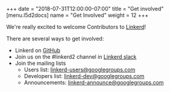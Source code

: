 +++
date = "2018-07-31T12:00:00-07:00"
title = "Get involved"
[menu.l5d2docs]
  name = "Get Involved"
  weight = 12
+++

We're really excited to welcome Contributors to [Linkerd](https://github.com/linkerd/linkerd2)!

There are several ways to get involved:

- Linkerd on [GitHub](https://github.com/linkerd/linkerd2)
- Join us on the #linkerd2 channel in [Linkerd slack](https://slack.linkerd.io/)
- Join the mailing lists
  - Users list: [linkerd-users@googlegroups.com](https://groups.google.com/forum/#!forum/linkerd-users)
  - Developers list: [linkerd-dev@googlegroups.com](https://groups.google.com/forum/#!forum/linkerd-dev)
  - Announcements: [linkerd-announce@googlegroups.com](https://groups.google.com/forum/#!forum/linkerd-announce)
